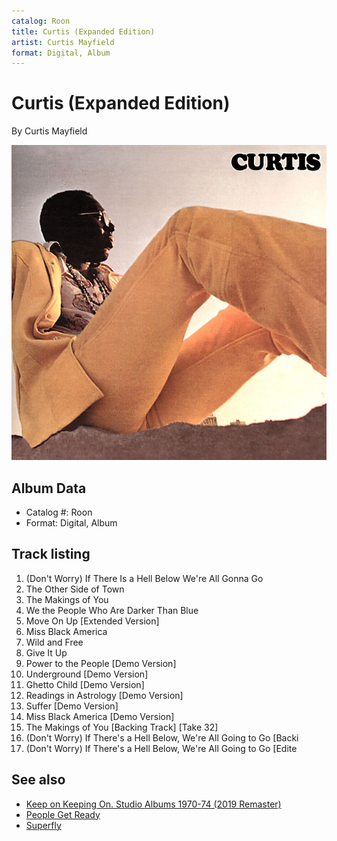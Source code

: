 ```yaml
---
catalog: Roon
title: Curtis (Expanded Edition)
artist: Curtis Mayfield
format: Digital, Album
---
```


# Curtis (Expanded Edition)

By Curtis Mayfield

![](../../assets/albumcovers/Curtis_Mayfield-Curtis_Expanded_Edition.png)

## Album Data

- Catalog #: Roon
- Format: Digital, Album


## Track listing


1. (Don't Worry) If There Is a Hell Below We're All Gonna Go
2. The Other Side of Town
3. The Makings of You
4. We the People Who Are Darker Than Blue
5. Move On Up [Extended Version]
6. Miss Black America
7. Wild and Free
8. Give It Up
9. Power to the People [Demo Version]
10. Underground [Demo Version]
11. Ghetto Child [Demo Version]
12. Readings in Astrology [Demo Version]
13. Suffer [Demo Version]
14. Miss Black America [Demo Version]
15. The Makings of You [Backing Track] [Take 32]
16. (Don't Worry) If There's a Hell Below, We're All Going to Go [Backi
17. (Don't Worry) If There's a Hell Below, We're All Going to Go [Edite


## See also

- [Keep on Keeping On. Studio Albums 1970-74 (2019 Remaster)](Keep_on_Keeping_On_Studio_Albums_1970-74_2019_Remaster.md)
- [People Get Ready](People_Get_Ready-_The_Best_Of_The_Impressions_Featuring_Curtis_Mayfield_1961_-_1968.md)
- [Superfly](Superfly.md)
